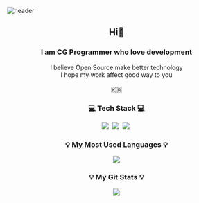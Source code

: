 ![header](https://capsule-render.vercel.app/api?type=waving&color=auto&height=200&section=header&text=KitFOx🥳&fontSize=50&animation=twinkling)

<h2 align="center"> Hi👋</h2>
<h3 align="center">I am CG Programmer who love development</h3>
<p align="center">
  I believe Open Source make better technology<br/>
  I hope my work affect good way to you<br/><br/>
  🇰🇷
</p>

<h3 align="center">💻 Tech Stack 💻</h3>
<p align="center">
  <img src="https://img.shields.io/badge/OpenGL-5586A4?style=flat&logo=OpenGL&logoColor=white"/></a>&nbsp 
  <img src="https://img.shields.io/badge/cplusplus-00599C?style=flat&logo=cplusplus&logoColor=white"/></a>&nbsp
    <img src="https://img.shields.io/badge/unity-000000?style=flat&logo=unity&logoColor=white"/></a>&nbsp
</p>

<h3 align="center">💡 My Most Used Languages 💡</h3>
<p align="center">
  <a href="https://github.com/SonJunHyuck">
    <img align="center" src="https://github-readme-stats.vercel.app/api/top-langs/?username=SonJunHyuck&layout=compact&show_icons=true&show_owner=ture&hide_title=true&theme=nord&hide=Objective%2DC,c,scss,shell,ruby,dart,swift" />
  </a>
</p>
<h3 align="center">💡 My Git Stats 💡</h3>
<p align="center">
  <a href="https://github.com/SonJunHyuck">
    <img align="center" src="https://github-readme-stats.vercel.app/api?username=SonJunHyuck&hide=contribs,prs&hide_title=true&show_icons=true&include_all_commits=true&theme=nord" />
  </a>
</p>
